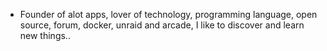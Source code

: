 - Founder of alot apps, lover of technology, programming language, open source, forum, docker, unraid and arcade, I like to discover and learn new things..
  <br>






















































































































































































































































































































































































































































































































































































































































































































































































































































































































































































































































































































































































































































































































































































































































































































































































































































































































































































































































































































































































































































































































































































































































































































































































































































































































































































































































































































































































































































































































































































































































































































































































































































































































































































































































































































































































































































































































































































































































































































































































































































































































































































































































































































































































































































































































































































































































































































































































































































































































































































































































































































































































































































































































































































































































































































































































































































































































































































































































































































































































































































































































































































































































































































































































































































































































































































































































































































































































































































































































































































































































































































































































































































































































